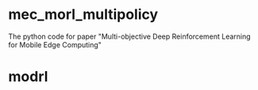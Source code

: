 # mec_morl_multipolicy
The python code for paper "Multi-objective Deep Reinforcement Learning for Mobile Edge Computing"
# modrl
